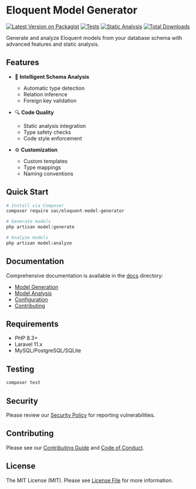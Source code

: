 # Eloquent Model Generator

[![Latest Version on Packagist](https://img.shields.io/packagist/v/sac/eloquent-model-generator.svg)](https://packagist.org/packages/sac/eloquent-model-generator)
[![Tests](https://github.com/stand-alone-complex/eloquent-model-generator/actions/workflows/tests.yml/badge.svg)](https://github.com/stand-alone-complex/eloquent-model-generator/actions/workflows/tests.yml)
[![Static Analysis](https://github.com/stand-alone-complex/eloquent-model-generator/actions/workflows/static.yml/badge.svg)](https://github.com/stand-alone-complex/eloquent-model-generator/actions/workflows/static.yml)
[![Total Downloads](https://img.shields.io/packagist/dt/sac/eloquent-model-generator.svg)](https://packagist.org/packages/sac/eloquent-model-generator)

Generate and analyze Eloquent models from your database schema with advanced features and static analysis.

## Features

- 🚀 **Intelligent Schema Analysis**
  - Automatic type detection
  - Relation inference
  - Foreign key validation

- 🔍 **Code Quality**
  - Static analysis integration
  - Type safety checks
  - Code style enforcement

- ⚙️ **Customization**
  - Custom templates
  - Type mappings
  - Naming conventions

## Quick Start

```bash
# Install via Composer
composer require sac/eloquent-model-generator

# Generate models
php artisan model:generate

# Analyze models
php artisan model:analyze
```

## Documentation

Comprehensive documentation is available in the [docs](../../StandAloneComplex/EloquentModelGenerator/docs/index.md) directory:

- [Model Generation](../../StandAloneComplex/EloquentModelGenerator/docs/features/generation.md)
- [Model Analysis](../../StandAloneComplex/EloquentModelGenerator/docs/features/analysis.md)
- [Configuration](../../StandAloneComplex/EloquentModelGenerator/docs/config/basic.md)
- [Contributing](../../StandAloneComplex/EloquentModelGenerator/docs/dev/contributing.md)

## Requirements

- PHP 8.3+
- Laravel 11.x
- MySQL/PostgreSQL/SQLite

## Testing

```bash
composer test
```

## Security

Please review our [Security Policy](../../StandAloneComplex/EloquentModelGenerator/docs/security.md) for reporting vulnerabilities.

## Contributing

Please see our [Contributing Guide](../../StandAloneComplex/EloquentModelGenerator/docs/dev/contributing.md) and [Code of Conduct](../../StandAloneComplex/EloquentModelGenerator/docs/code_of_conduct.md).

## License

The MIT License (MIT). Please see [License File](../../StandAloneComplex/EloquentModelGenerator/docs/license.md) for more information.
